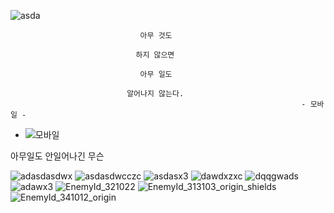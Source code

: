 ![asda](https://user-images.githubusercontent.com/64309464/114124540-af63d480-992f-11eb-8bd2-65486fe00bae.png)

                                 아무 것도 

                                하지 않으면 

                                 아무 일도

                              알어나지 않는다.
                                                                     - 모바일 - 
- ![모바일](https://user-images.githubusercontent.com/64309464/114110278-20948f00-9912-11eb-8717-3ee572b7d72e.png)




아무일도 안일어나긴 무슨 

![adasdasdwx](https://user-images.githubusercontent.com/64309464/114110739-2dfe4900-9913-11eb-9312-fc1a0221224d.png)
![asdasdwcczc](https://user-images.githubusercontent.com/64309464/114110743-2f2f7600-9913-11eb-8cf7-74a423879808.png)
![asdasx3](https://user-images.githubusercontent.com/64309464/114110745-3060a300-9913-11eb-917f-4c000b7f07f4.png)
![dawdxzxc](https://user-images.githubusercontent.com/64309464/114110748-30f93980-9913-11eb-8fef-5129de4335d4.png)
![dqqgwads](https://user-images.githubusercontent.com/64309464/114110751-3191d000-9913-11eb-8092-522df888721b.png)
![adawx3](https://user-images.githubusercontent.com/64309464/114110756-348cc080-9913-11eb-9f4c-f90a5a39a87b.png)
![EnemyId_321022](https://user-images.githubusercontent.com/64309464/114110785-48382700-9913-11eb-9e78-78e31255d4ca.png)
![EnemyId_313103_origin_shields](https://user-images.githubusercontent.com/64309464/114110787-48d0bd80-9913-11eb-9cb9-bc6ce63cc793.png)
![EnemyId_341012_origin](https://user-images.githubusercontent.com/64309464/114110792-4a9a8100-9913-11eb-9524-2a4bad35ff02.png)

